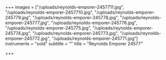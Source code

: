 +++
images = ["/uploads/reynolds-emporer-2457711.jpg", "/uploads/reynolds-emporer-2457710.jpg", "/uploads/reynolds-emporer-245779.jpg", "/uploads/reynolds-emporer-245778.jpg", "/uploads/reynolds-emporer-245777.jpg", "/uploads/reynolds-emporer-245776.jpg", "/uploads/reynolds-emporer-245775.jpg", "/uploads/reynolds-emporer-245774.jpg", "/uploads/reynolds-emporer-245773.jpg", "/uploads/reynolds-emporer-245772.jpg", "/uploads/reynolds-emporer-245771.jpg"]
instruments = "sold"
subtitle = ""
title = "Reynolds Emporer 24577"

+++
